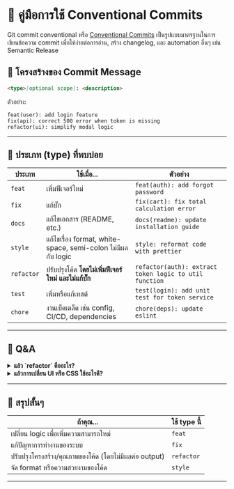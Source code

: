 # :blue_book: คู่มือการใช้ Conventional Commits

Git commit conventional หรือ [Conventional Commits](https://www.conventionalcommits.org/en/v1.0.0/) เป็นรูปแบบมาตรฐานในการเขียนข้อความ commit เพื่อให้ง่ายต่อการอ่าน, สร้าง changelog, และ automation อื่นๆ เช่น Semantic Release

## :wrench: โครงสร้างของ Commit Message

```markdown
<type>[optional scope]: <description>
```

ตัวอย่าง:
```
feat(user): add login feature
fix(api): correct 500 error when token is missing
refactor(ui): simplify modal logic
```

---

## :key: ประเภท (type) ที่พบบ่อย

| ประเภท | ใช้เมื่อ... | ตัวอย่าง |
|--------|-------------|----------|
| `feat` | เพิ่มฟีเจอร์ใหม่ | `feat(auth): add forgot password` |
| `fix` | แก้บั๊ก | `fix(cart): fix total calculation error` |
| `docs` | แก้ไขเอกสาร (README, etc.) | `docs(readme): update installation guide` |
| `style` | แก้ไขเรื่อง format, white-space, semi-colon ไม่มีผลกับ logic | `style: reformat code with prettier` |
| `refactor` | ปรับปรุงโค้ด **โดยไม่เพิ่มฟีเจอร์ใหม่ และไม่แก้บั๊ก** | `refactor(auth): extract token logic to util function` |
| `test` | เพิ่มหรือแก้เทสต์ | `test(login): add unit test for token service` |
| `chore` | งานเบ็ดเตล็ด เช่น config, CI/CD, dependencies | `chore(deps): update eslint` |

---

## :speech_balloon: Q&A

<details>
<summary><strong>แล้ว `refactor` คืออะไร?</strong></summary>

--- 

`refactor` คือการ **เปลี่ยนแปลงโครงสร้างของโค้ด** ให้ดีขึ้น เช่น:

- อ่านง่ายขึ้น
- ลดความซ้ำซ้อน
- แยก function ย่อยออกมา
- เปลี่ยนชื่อให้สื่อความหมาย
- ย้าย logic ไปไว้ในที่ที่เหมาะสมกว่า

โดยที่ **"การทำงานของโปรแกรมยังเหมือนเดิม"**

### ตัวอย่าง `refactor`

```ts
// ก่อน (ซับซ้อน)
function getUser() {
  const user = localStorage.getItem('user')
  if (user) return JSON.parse(user)
  return null
}

// หลัง (refactor)
function getUser() {
  const user = localStorage.getItem('user')
  return user ? JSON.parse(user) : null
}
```

อีกตัวอย่าง:

```ts
// ก่อน
function login(user) {
  localStorage.setItem('user', JSON.stringify(user))
  localStorage.setItem('token', user.token)
}

// หลัง (refactor)
function saveUser(user) {
  localStorage.setItem('user', JSON.stringify(user))
  localStorage.setItem('token', user.token)
}

function login(user) {
  saveUser(user)
}
```
</details>

<details>
<summary><strong>แล้วการเปลี่ยน UI หรือ CSS ใช้อะไรดี?</strong></summary>

---

คำตอบคือ **ขึ้นอยู่กับเจตนาและผลลัพธ์**

| กรณี | ใช้ `type` นี้ |
|------|----------------|
| เพิ่ม UI ใหม่, component ใหม่ ที่ user ใช้งานได้ | `feat` |
| เปลี่ยน UI ที่มองเห็นชัดเจน เช่น ปรับ layout, สี, responsive ฯลฯ | `feat` *(ถ้ามีผลต่อ UX)* |
| ปรับโค้ด UI/component ภายในโดยไม่เปลี่ยนหน้าตา | `refactor` |
| เปลี่ยนเฉพาะ style เช่น CSS, SCSS, Tailwind class | `style` *(ถ้าแค่จัด format หรือแก้ spacing)* |

### ตัวอย่าง

**`feat`**
```bash
feat(ui): add dark mode support
feat(button): redesign primary button with new styles
```

**`refactor`**
```bash
refactor(button): extract styles to separate file
refactor(form): split long component into smaller parts
```

**`style`**
```bash
style(ui): reformat scss files
style(button): fix indentation
```

> ถ้ามีผลต่อ **UX ที่ user เห็นหรือใช้งาน** → `feat`  
> ถ้าปรับปรุง **โครงสร้างของโค้ด UI/component** → `refactor`  
> ถ้าแค่ **จัดระเบียบ style หรือ format** → `style`
</details>

---

## :brain: สรุปสั้นๆ

| ถ้าคุณ... | ใช้ type นี้ |
|------------|-------------|
| เปลี่ยน logic เพื่อเพิ่มความสามารถใหม่ | `feat` |
| แก้ปัญหาการทำงานของระบบ | `fix` |
| ปรับปรุงโครงสร้าง/คุณภาพของโค้ด (โดยไม่มีผลต่อ output) | `refactor` |
| จัด format หรือความสวยงามของโค้ด | `style` |

---
